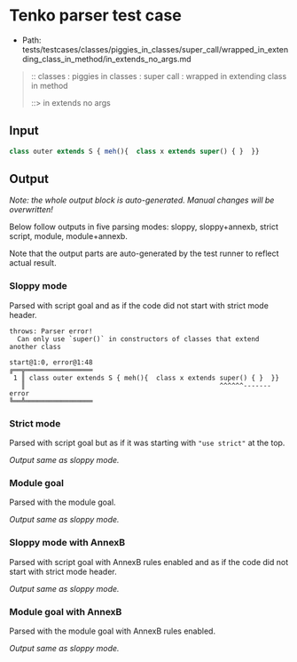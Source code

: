 # Tenko parser test case

- Path: tests/testcases/classes/piggies_in_classes/super_call/wrapped_in_extending_class_in_method/in_extends_no_args.md

> :: classes : piggies in classes : super call : wrapped in extending class in method
>
> ::> in extends no args

## Input

`````js
class outer extends S { meh(){  class x extends super() { }  }}
`````

## Output

_Note: the whole output block is auto-generated. Manual changes will be overwritten!_

Below follow outputs in five parsing modes: sloppy, sloppy+annexb, strict script, module, module+annexb.

Note that the output parts are auto-generated by the test runner to reflect actual result.

### Sloppy mode

Parsed with script goal and as if the code did not start with strict mode header.

`````
throws: Parser error!
  Can only use `super()` in constructors of classes that extend another class

start@1:0, error@1:48
╔══╦═════════════════
 1 ║ class outer extends S { meh(){  class x extends super() { }  }}
   ║                                                 ^^^^^^------- error
╚══╩═════════════════

`````

### Strict mode

Parsed with script goal but as if it was starting with `"use strict"` at the top.

_Output same as sloppy mode._

### Module goal

Parsed with the module goal.

_Output same as sloppy mode._

### Sloppy mode with AnnexB

Parsed with script goal with AnnexB rules enabled and as if the code did not start with strict mode header.

_Output same as sloppy mode._

### Module goal with AnnexB

Parsed with the module goal with AnnexB rules enabled.

_Output same as sloppy mode._
